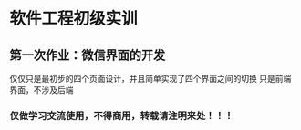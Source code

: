 # 软件工程初级实训
## 第一次作业：微信界面的开发
仅仅只是最初步的四个页面设计，并且简单实现了四个界面之间的切换
只是前端界面，不涉及后端
### 仅做学习交流使用，不得商用，转载请注明来处！！！